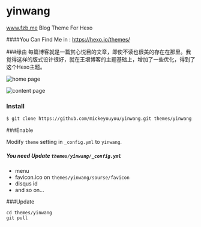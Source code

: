 yinwang
=======

www.fzb.me Blog Theme For Hexo

####You Can Find Me in : https://hexo.io/themes/

###缘由
每篇博客就是一篇赏心悦目的文章，即使不读也很美的存在在那里。我觉得这样的版式设计很好，就在王垠博客的主题基础上，增加了一些优化，得到了这个Hexo主题。

![home page](http://7tsys1.com1.z0.glb.clouddn.com/屏幕快照%202015-09-14%20下午9.28.59.png)

![content page](http://7tsys1.com1.z0.glb.clouddn.com/屏幕快照%202015-09-14%20下午9.30.51.png)

### Install

```sh
$ git clone https://github.com/mickeyouyou/yinwang.git themes/yinwang
```


###Enable

Modify `theme` setting in `_config.yml` to `yinwang`.

##### You need Update `themes/yinwang/_config.yml`
- menu
- favicon.ico on `themes/yinwang/sourse/favicon`
- disqus id
- and so on...

###Update


```
cd themes/yinwang
git pull
```
